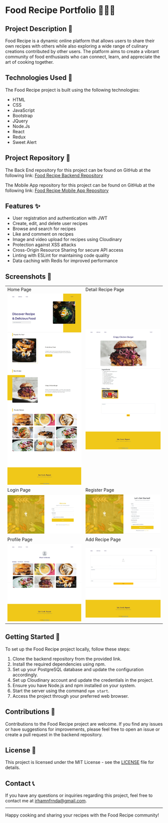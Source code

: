 # Food Recipe Portfolio  🍔🍰🍕

## Project Description 📜

Food Recipe is a dynamic online platform that allows users to share their own recipes with others while also exploring a wide range of culinary creations contributed by other users. The platform aims to create a vibrant community of food enthusiasts who can connect, learn, and appreciate the art of cooking together.

## Technologies Used 🚀

The Food Recipe project is built using the following technologies:

- HTML
- CSS
- JavaScript
- Bootstrap
- JQuery
- Node.Js
- React
- Redux
- Sweet Alert

## Project Repository 📂

The Back End repository for this project can be found on GitHub at the following link:
[Food Recipe Backend Repository](https://github.com/IrhamNfrnda/food-recipe-be)

The Mobile App repository for this project can be found on GitHub at the following link:
[Food Recipe Mobile App Repository](https://github.com/IrhamNfrnda/Food-Recipe-App)

## Features ✨

- User registration and authentication with JWT
- Create, edit, and delete user recipes
- Browse and search for recipes
- Like and comment on recipes
- Image and video upload for recipes using Cloudinary
- Protection against XSS attacks
- Cross-Origin Resource Sharing for secure API access
- Linting with ESLint for maintaining code quality
- Data caching with Redis for improved performance

## Screenshots 📸

<table>
   <tr>
      <td>Home Page</td>
      <td>Detail Recipe Page</td>
   </tr>
   <tr>
    <td><img width="350px" src="./screenshot/Home.jpeg" border="0" alt="Home Page" /></td>
    <td> <img width="350px" src="./screenshot/Detail.jpeg" border="0"  alt="Detail Recipe Page" /></td>
  </tr>
    <tr>
      <td>Login Page</td>
      <td>Register Page</td>
   </tr>
   <tr>
    <td><img width="350px" src="./screenshot/Login.jpeg" border="0" alt="Login" /></td>
    <td> <img width="350px" src="./screenshot/Register.jpeg" border="0"  alt="Register" /></td>
  </tr>
    <tr>
      <td>Profile Page</td>
      <td>Add Recipe Page</td>
   </tr>
   <tr>
    <td><img width="350px" src="./screenshot/Profile.jpeg" border="0" alt="Profile Page" /></td>
    <td> <img width="350px" src="./screenshot/Add.jpeg" border="0"  alt="Add Recipe Page" /></td>
  </tr>
</table>

## Getting Started 🚀

To set up the Food Recipe project locally, follow these steps:

1. Clone the backend repository from the provided link.
2. Install the required dependencies using npm.
3. Set up your PostgreSQL database and update the configuration accordingly.
4. Set up Cloudinary account and update the credentials in the project.
5. Ensure you have Node.js and npm installed on your system.
6. Start the server using the command `npm start`.
7. Access the project through your preferred web browser.

## Contributions 🤝

Contributions to the Food Recipe project are welcome. If you find any issues or have suggestions for improvements, please feel free to open an issue or create a pull request in the backend repository.

## License 📝

This project is licensed under the MIT License - see the [LICENSE](LICENSE) file for details.

## Contact 📞

If you have any questions or inquiries regarding this project, feel free to contact me at [irhamnfrnda@gmail.com](mailto:irhamnfrnda@gmail.com).

---

Happy cooking and sharing your recipes with the Food Recipe community!
